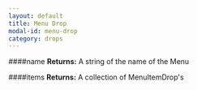 ```yaml
---
layout: default
title: Menu Drop
modal-id: menu-drop
category: drops
---
```


####name
**Returns:** A string of the name of the Menu

####items
**Returns:** A collection of MenuItemDrop's